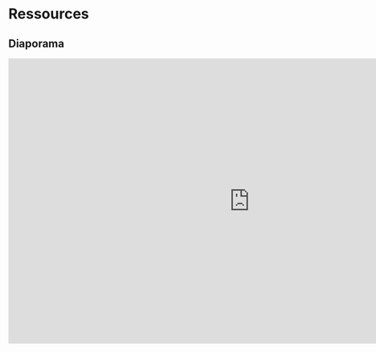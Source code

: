 # Ressources

## Diaporama

<iframe src="https://docs.google.com/presentation/d/e/2PACX-1vToHnLvVXOGaMXPhkQRx4CXOAGjzx7R1ZZPBFvMgcs0Y22ixgmiyI6zg1Xo1Qer8W0Ox-fxwswBq5bz/embed?start=false&loop=false&delayms=60000" frameborder="0" width="960" height="569" allowfullscreen="true" mozallowfullscreen="true" webkitallowfullscreen="true"></iframe>